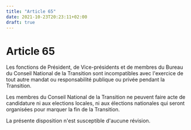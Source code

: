 ```yaml
---
title: "Article 65"
date: 2021-10-23T20:23:11+02:00
draft: true
---
```


# Article 65

Les fonctions de Président, de Vice-présidents et de membres du Bureau du Conseil National de la Transition sont incompatibles avec l'exercice de tout autre mandat ou responsabilité publique ou privée pendant la Transition.

Les membres du Conseil National de la Transition ne peuvent faire acte de candidature ni aux elections locales, ni aux élections nationales qui seront organisées pour marquer la fin de la Transition.

La présente disposition n'est susceptible d'aucune révision.
